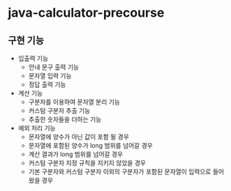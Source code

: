 # java-calculator-precourse

## 구현 기능
- 입출력 기능
    - 안내 문구 출력 기능
    - 문자열 입력 기능
    - 정답 출력 기능
- 계산 기능
    - 구분자를 이용하여 문자열 분리 기능
    - 커스텀 구분자 추출 기능
    - 추출한 숫자들을 더하는 기능
- 예외 처리 기능
    - 문자열에 양수가 아닌 값이 포함 될 경우
    - 문자열에 포함된 양수가 long 범위를 넘어갈 경우
    - 계산 결과가 long 범위를 넘어갈 경우
    - 커스텀 구분자 지정 규칙을 지키지 않았을 경우
    - 기본 구분자와 커스텀 구분자 이외의 구분자가 포함된 문자열이 입력으로 들어왔을 경우
